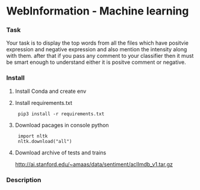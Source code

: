 # WebInformation - Machine learning
### Task
Your task is to display the top words from all the files 
which have positvie expression and negative expression and 
also mention the intensity along with them. after that if you 
pass any comment to your classifier then it must be smart enough 
to understand either it is positve comment or negative.
### Install
1. Install Conda and create env
2. Install requirements.txt

        pip3 install -r requirements.txt
3. Download pacages in console python

        import nltk
        nltk.download("all")
4. Download archive of tests and trains
    
    http://ai.stanford.edu/~amaas/data/sentiment/aclImdb_v1.tar.gz

### Description
    

